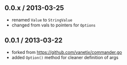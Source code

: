 0.0.x / 2013-03-25
------------------
* renamed `Value` to `StringValue`
* changed from vals to pointers for `Options`

0.0.1 / 2013-03-22 
------------------
* forked from https://github.com/vanetix/commander.go
* added `Option()` method for cleaner definition of args